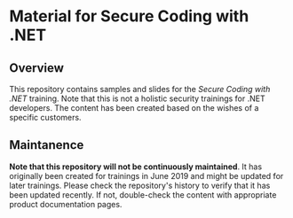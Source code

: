 # Material for Secure Coding with .NET

## Overview

This repository contains samples and slides for the *Secure Coding with .NET* training. Note that this is not a holistic security trainings for .NET developers. The content has been created based on the wishes of a specific customers.

## Maintanence

**Note that this repository will not be continuously maintained**. It has originally been created for trainings in June 2019 and might be updated for later trainings. Please check the repository's history to verify that it has been updated recently. If not, double-check the content with appropriate product documentation pages.

